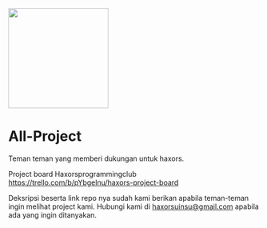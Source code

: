 <img src='https://avatars1.githubusercontent.com/u/44484256?s=460&u=fa6df5a9dd71657610e26ccdd0c5f03d85cb9296&v=4' width='200'>

# All-Project
Teman teman yang memberi dukungan untuk haxors.



Project board Haxorsprogrammingclub
https://trello.com/b/pYbgelnu/haxors-project-board

Deksripsi beserta link repo nya sudah kami berikan apabila teman-teman ingin melihat project kami. Hubungi kami di haxorsuinsu@gmail.com apabila ada yang ingin ditanyakan.

